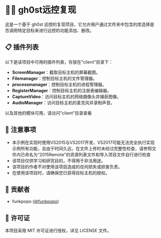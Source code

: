 # 🐱‍💻 gh0st远控复现

这是一个基于 gh0st 远控的复现项目，它允许用户通过文件夹中包含的库选择是否调用特定目标来进行远控的功能添加、删改。

## 📋 插件列表

以下是该项目中可用的插件列表，存放在"client"目录下：

- **ScreenManager**：截取目标主机的屏幕截图。
- **Filemanager**：控制目标主机的文件管理器。
- **processmanager**：控制目标主机的进程管理器。
- **RegisterManager**：控制目标主机的注册表编辑器。
- **CaptureVideo**：访问目标主机的网络摄像头并捕获图像。
- **AudioManager**：访问目标主机的麦克风并录制声音。

以及其他的模块可用，请访问"client"目录查看

## 🤖 注意事项

- 本示例在实现时使用VS2015与VS2017开发，VS2017可能无法完全执行实现示例所有功能，且由于时间久远，在文件上传时未经过完整性检查，请参照文件内已命名为“2015Remote”的资源列表文件和导入项目文件自行进行检查
- 该项目仅供学习和研究目的，不得用于非法用途。
- 该项目的作者不对使用该项目造成的任何损失或损害负责。
- 在使用该项目时，请确保您已获得目标主机的授权。

## 🙏 贡献者

- funkpopo ([@funkpopo](https://github.com/funkpopo))

## 📜 许可证

本项目采用 MIT 许可证进行授权，详见 LICENSE 文件。
